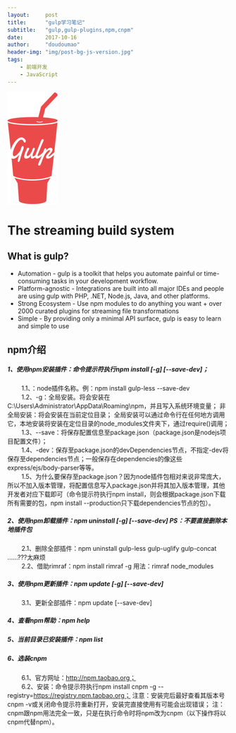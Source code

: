 ```yaml
---
layout:     post
title:      "gulp学习笔记"
subtitle:   "gulp,gulp-plugins,npm,cnpm"
date:       2017-10-16
author:     "doudoumao"
header-img: "img/post-bg-js-version.jpg"
tags:
    - 前端开发
    - JavaScript
---
```

![java-javascript](/img/in-post/post-gulp/gulp-logo-mini.png)
# The streaming build system
## What is gulp?
- Automation - gulp is a toolkit that helps you automate painful or time-consuming tasks in your development workflow.
- Platform-agnostic - Integrations are built into all major IDEs and people are using gulp with PHP, .NET, Node.js, Java, and other platforms.
- Strong Ecosystem - Use npm modules to do anything you want + over 2000 curated plugins for streaming file transformations
- Simple - By providing only a minimal API surface, gulp is easy to learn and simple to use

## npm介绍
##### 1、使用npm安装插件：命令提示符执行npm install <name> [-g] [--save-dev]；<br>
&emsp;&emsp; 1.1、<name>：node插件名称。例：npm install gulp-less --save-dev	<br>
&emsp;&emsp; 1.2、-g：全局安装。将会安装在C:\Users\Administrator\AppData\Roaming\npm，并且写入系统环境变量；  非全局安装：将会安装在当前定位目录；  全局安装可以通过命令行在任何地方调用它，本地安装将安装在定位目录的node_modules文件夹下，通过require()调用；<br>
&emsp;&emsp; 1.3、--save：将保存配置信息至package.json（package.json是nodejs项目配置文件）；<br>
&emsp;&emsp; 1.4、-dev：保存至package.json的devDependencies节点，不指定-dev将保存至dependencies节点；一般保存在dependencies的像这些express/ejs/body-parser等等。<br>
&emsp;&emsp; 1.5、为什么要保存至package.json？因为node插件包相对来说非常庞大，所以不加入版本管理，将配置信息写入package.json并将其加入版本管理，其他开发者对应下载即可（命令提示符执行npm install，则会根据package.json下载所有需要的包，npm install --production只下载dependencies节点的包）。<br>
##### 2、使用npm卸载插件：npm uninstall <name> [-g] [--save-dev]  PS：不要直接删除本地插件包<br>
&emsp;&emsp; 2.1、删除全部插件：npm uninstall gulp-less gulp-uglify gulp-concat ……???太麻烦<br>
&emsp;&emsp; 2.2、借助rimraf：npm install rimraf -g 用法：rimraf node_modules<br>
##### 3、使用npm更新插件：npm update <name> [-g] [--save-dev]<br>
&emsp;&emsp; 3.1、更新全部插件：npm update [--save-dev]
##### 4、查看npm帮助：npm help
##### 5、当前目录已安装插件：npm list
##### 6、选装cnpm<br>
&emsp;&emsp; 6.1、官方网址：http://npm.taobao.org；<br>
&emsp;&emsp; 6.2、安装：命令提示符执行npm install cnpm -g --registry=https://registry.npm.taobao.org；  注意：安装完后最好查看其版本号cnpm -v或关闭命令提示符重新打开，安装完直接使用有可能会出现错误；
注：cnpm跟npm用法完全一致，只是在执行命令时将npm改为cnpm（以下操作将以cnpm代替npm）。

